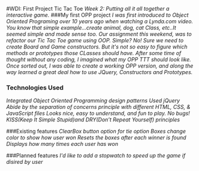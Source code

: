 #WDI: First Project Tic Tac Toe
*Week 2: Putting all it all together a interactive game.* 
###My first OPP project
*I was first introduced to Object Oriented Programing over 10 years ago when watching a Lynda.com video. You know that simple example...create animal, dog, cat Class, etc..It seemed simple and made sense too. Our assignment this weekend, was to refactor our Tic Tac Toe game using OOP. Simple? No! Sure we need to create Board and Game constructors. But it's not so easy to figure which methods or prototypes those CLasses should have. After some time of thought without any coding, I imagined what my OPP TTT should look like. Once sorted out, I was able to create a working OPP version, and along the way learned a great deal how to use JQuery, Constructors and Prototypes.*  

### Technologies Used
*Integrated Object Oriented Programming design patterns*
*Used jQuery*
*Abide by the separation of concerns principle with different HTML, CSS, & JavaScript files*
*Looks nice, easy to understand, and fun to play. No bugs!*
*KISS(Keep It Simple Stupid)and DRY(Don’t Repeat Yourself) principles*

###Existing features
*ClearBox button option for tie option*
*Boxes change color to show how user won*
*Resets the boxes after each winner is found*
*Displays how many times each user has won*

###Planned features
*I'd like to add a stopwatch to speed up the game if disired by user* 

